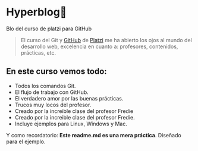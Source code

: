 # Hyperblog💜
Blo del curso de platzi para GitHub
>El curso del Git y [GitHub](https://github.com/ "GitHub") de [Platzi](https://platzi.com/ "Platzi") me ha abierto los ojos al mundo del desarrollo web, excelencia en cuanto a: profesores, contenidos, prácticas, etc.

## En este curso vemos todo:
- Todos los comandos Git.
- El flujo de trabajo con GitHub.
- El verdadero amor por las buenas prácticas.
- Trucos muy locos del profesor.
- Creado por la increible clase del profesor Fredie
- Creado por la increible clase del profesor Fredie.
- Incluye ejemplos para Linux, Windows y Mac.

Y como recordatorio: **Este readme.md es una mera práctica**. Diseñado para el ejemplo.
